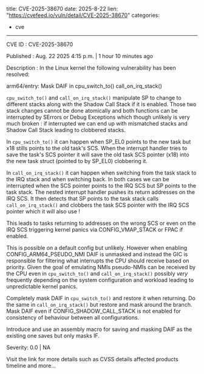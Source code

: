  
title: CVE-2025-38670
date: 2025-8-22
lien: "https://cvefeed.io/vuln/detail/CVE-2025-38670"
categories:
  - cve
---

CVE ID : CVE-2025-38670

Published :  Aug. 22
2025
4:15 p.m. | 1 hour
10 minutes ago

Description : In the Linux kernel
the following vulnerability has been resolved:

arm64/entry: Mask DAIF in cpu_switch_to()
call_on_irq_stack()

`cpu_switch_to()` and `call_on_irq_stack()` manipulate SP to change
to different stacks along with the Shadow Call Stack if it is enabled.
Those two stack changes cannot be done atomically and both functions
can be interrupted by SErrors or Debug Exceptions which
though unlikely
is very much broken : if interrupted
we can end up with mismatched stacks
and Shadow Call Stack leading to clobbered stacks.

In `cpu_switch_to()`
it can happen when SP_EL0 points to the new task
but x18 stills points to the old task's SCS. When the interrupt handler
tries to save the task's SCS pointer
it will save the old task
SCS pointer (x18) into the new task struct (pointed to by SP_EL0)
clobbering it.

In `call_on_irq_stack()`
it can happen when switching from the task stack
to the IRQ stack and when switching back. In both cases
we can be
interrupted when the SCS pointer points to the IRQ SCS
but SP points to
the task stack. The nested interrupt handler pushes its return addresses
on the IRQ SCS. It then detects that SP points to the task stack
calls `call_on_irq_stack()` and clobbers the task SCS pointer with
the IRQ SCS pointer
which it will also use !

This leads to tasks returning to addresses on the wrong SCS
or even on the IRQ SCS
triggering kernel panics via CONFIG_VMAP_STACK
or FPAC if enabled.

This is possible on a default config
but unlikely.
However
when enabling CONFIG_ARM64_PSEUDO_NMI
DAIF is unmasked and
instead the GIC is responsible for filtering what interrupts the CPU
should receive based on priority.
Given the goal of emulating NMIs
pseudo-NMIs can be received by the CPU
even in `cpu_switch_to()` and `call_on_irq_stack()`
possibly *very*
frequently depending on the system configuration and workload
leading
to unpredictable kernel panics.

Completely mask DAIF in `cpu_switch_to()` and restore it when returning.
Do the same in `call_on_irq_stack()`
but restore and mask around
the branch.
Mask DAIF even if CONFIG_SHADOW_CALL_STACK is not enabled for consistency
of behaviour between all configurations.

Introduce and use an assembly macro for saving and masking DAIF
as the existing one saves but only masks IF.

Severity: 0.0 | NA

Visit the link for more details
such as CVSS details
affected products
timeline
and more...
